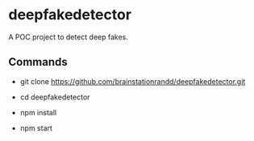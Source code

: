 # deepfakedetector
A POC project to detect deep fakes.

## Commands

* git clone https://github.com/brainstationrandd/deepfakedetector.git

* cd deepfakedetector

* npm install

* npm start
